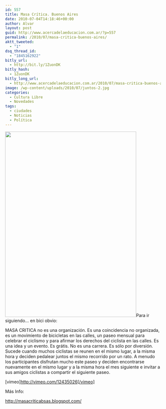 ```yaml
---
id: 557
title: Masa Crítica. Buenos Aires
date: 2010-07-04T14:18:46+00:00
author: Alvar
layout: post
guid: http://www.acercadelaeducacion.com.ar/?p=557
permalink: /2010/07/masa-critica-buenos-aires/
aktt_tweeted:
  - "1"
dsq_thread_id:
  - "1845162922"
bitly_url:
  - http://bit.ly/1ZuonDK
bitly_hash:
  - 1ZuonDK
bitly_long_url:
  - http://www.acercadelaeducacion.com.ar/2010/07/masa-critica-buenos-aires/
image: /wp-content/uploads/2010/07/juntos-2.jpg
categories:
  - Cultura Libre
  - Novedades
tags:
  - ciudades
  - Noticias
  - Política
---
```

<a href="http://4.bp.blogspot.com/_jnbDQVNASgc/TCz9tLpRffI/AAAAAAAADN8/Vi7hKFYtW3c/s1600/juntos-.jpg"><img class="alignleft" title="En bici es mejor" src="http://4.bp.blogspot.com/_jnbDQVNASgc/TCz9tLpRffI/AAAAAAAADN8/Vi7hKFYtW3c/s1600/juntos-.jpg" alt="" width="424" height="600" /></a>Para ir siguiendo... en bici obvio:

MASA CRITICA no es una organización. Es una coincidencia no organizada,  es un movimiento de bicicletas en las calles, un paseo mensual para  celebrar el ciclismo y para afirmar los derechos del ciclista en las  calles. Es una idea y un evento. Es grátis. No es una carrera. Es sólo  por diversión.
Sucede cuando muchos ciclistas se reunen en el mismo lugar, a la misma  hora y deciden pedalear juntos el mismo recorrido por un rato.
A menudo los participantes disfrutan mucho este paseo y deciden  encontrarse nuevamente en el mismo lugar y a la misma hora el mes  siguiente e invitar a sus amigos ciclistas a compartir el siguiente  paseo.

[vimeo]http://vimeo.com/12435026[/vimeo]

Más Info:

<a href="http://masacriticabsas.blogspot.com/">http://masacriticabsas.blogspot.com/</a>